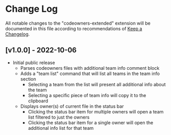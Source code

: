 # Change Log

All notable changes to the "codeowners-extended" extension will be documented in this file according to recommendations of [Keep a Changelog](http://keepachangelog.com/).

## [v1.0.0] - 2022-10-06

- Initial public release
  - Parses codeowners files with additional team info comment block
  - Adds a "team list" command that will list all teams in the team info section
    - Selecting a team from the list will present all additional info about the team
    - Selecting a specific piece of team info will copy it to the clipboard
  - Displays owner(s) of current file in the status bar
    - Clicking the status bar item for multiple owners will open a team list filtered to just the owners
    - Clicking the status bar item for a single owner will open the additional info list for that team
